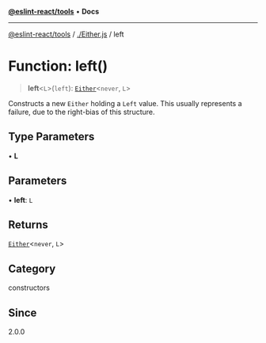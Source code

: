 [**@eslint-react/tools**](../../README.md) • **Docs**

***

[@eslint-react/tools](../../README.md) / [./Either.js](../README.md) / left

# Function: left()

> **left**\<`L`\>(`left`): [`Either`](../type-aliases/Either.md)\<`never`, `L`\>

Constructs a new `Either` holding a `Left` value. This usually represents a failure, due to the right-bias of this
structure.

## Type Parameters

• **L**

## Parameters

• **left**: `L`

## Returns

[`Either`](../type-aliases/Either.md)\<`never`, `L`\>

## Category

constructors

## Since

2.0.0
